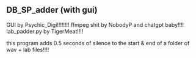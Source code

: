 ## DB_SP_adder (with gui)
GUI by Psychic_Digi!!!!!!!!
ffmpeg shit by NobodyP and chatgpt baby!!!!
lab_padder.py by TigerMeat!!!!

this program adds 0.5 seconds of silence to the start & end of a folder of wav + lab files!!!!
